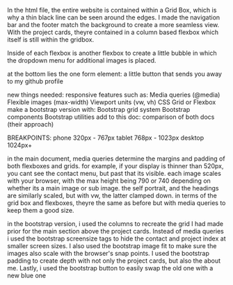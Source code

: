 In the html file, the entire website is contained within a Grid Box, which is why
a thin black line can be seen around the edges. I made the navigation bar and the footer
match the background to create a more seamless view. With the project cards, theyre contained
in a column based flexbox which itself is still within the gridbox.

Inside of each flexbox is another flexbox to create a little bubble in which the dropdown menu 
for additional images is placed.

at the bottom lies the one form element: a little button that sends you away to my github profile

new things needed:
    responsive features such as:
        Media queries (@media)
        Flexible images (max-width)
        Viewport units (vw, vh)
        CSS Grid or Flexbox
    make a bootstrap version with:
        Bootstrap grid system
        Bootstrap components
        Bootstrap utilities
    add to this doc:
        comparison of both docs (their approach)

BREAKPOINTS:
phone       320px - 767px
tablet      768px - 1023px
desktop     1024px+

in the main document, media queries determine the margins and padding of both flexboxes and grids.
for example, if your display is thinner than 520px, you cant see the contact menu, but past that its visible.
each image scales with your browser, with the max height being 790 or 740 depending on whether its a 
main image or sub image.
the self portrait, and the headings are similarly scaled, but with vw, the latter clamped down.
in terms of the grid box and flexboxes, theyre the same as before but with media queries to keep them a good size.

in the bootstrap version, i used the columns to recreate the grid I had made prior for the main section above the project cards. Instead of media queries i used the bootstrap screensize tags to hide the contact and project index at smaller screen sizes. I also used the bootstrap image fit to make sure the images also scale with the browser's snap points. I used the bootstrap padding to create depth with not only the project cards, but also the about me. Lastly, i used the bootstrap button to easily swap the old one with a new blue one